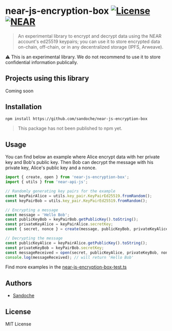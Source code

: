 # near-js-encryption-box [![License](https://img.shields.io/badge/license-MIT-blue.svg)](LICENSE) [![NEAR](https://img.shields.io/badge/NEAR-%E2%8B%88-111111.svg)](https://near.org/)

> An experimental library to encrypt and decrypt data using the NEAR account's ed25519 keypairs; you can use it to store encrypted data on-chain, off-chain, or in any decentralized storage (IPFS, Arweave).

⚠️ This is an experimental library. We do not recommend to use it to store confidential information publically.

## Projects using this library

Coming soon

## Installation

```bash
npm install https://github.com/sandoche/near-js-encryption-box
```

> This package has not been published to npm yet.

## Usage

You can find below an example where Alice encrypt data with her private key and Bob's public key.
Then Bob can decrypt the message with his private key, Alice's public key and a nonce.

```js
import { create, open } from 'near-js-encryption-box';
import { utils } from 'near-api-js';

// Randomly generating key pairs for the example
const keyPairAlice = utils.key_pair.KeyPairEd25519.fromRandom();
const keyPairBob = utils.key_pair.KeyPairEd25519.fromRandom();

// Encrypting a message
const message = 'Hello Bob';
const publicKeyBob = keyPairBob.getPublicKey().toString();
const privateKeyAlice = keyPairAlice.secretKey;
const { secret, nonce } = create(message, publicKeyBob, privateKeyAlice); // you can also pass your own custom nonce as a 4th paramter

// Decrypting the message
const publicKeyAlice = keyPairAlice.getPublicKey().toString();
const privateKeyBob = keyPairBob.secretKey;
const messageReceived = open(secret, publicKeyAlice, privateKeyBob, nonce);
console.log(messageReceived); // will return 'Hello Bob'
```

Find more examples in the [near-js-encryption-box-test.ts](test/near-js-encryption-box.test.ts)

## Authors

- [Sandoche](https://github.com/sandoche)

## License

MIT License
